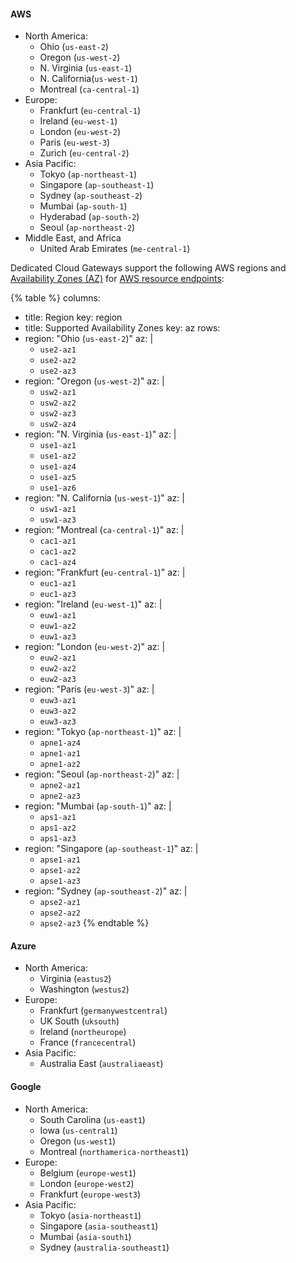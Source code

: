#### AWS

* North America:
    * Ohio (`us-east-2`)
    * Oregon (`us-west-2`)
    * N. Virginia (`us-east-1`)
    * N. California(`us-west-1`)
    * Montreal (`ca-central-1`)
* Europe:
    * Frankfurt (`eu-central-1`)
    * Ireland (`eu-west-1`)
    * London (`eu-west-2`)
    * Paris (`eu-west-3`)
    * Zurich (`eu-central-2`)
* Asia Pacific:
    * Tokyo (`ap-northeast-1`)
    * Singapore (`ap-southeast-1`)
    * Sydney (`ap-southeast-2`)
    * Mumbai (`ap-south-1`)
    * Hyderabad (`ap-south-2`)
    * Seoul (`ap-northeast-2`)
* Middle East, and Africa
    * United Arab Emirates (`me-central-1`)

Dedicated Cloud Gateways support the following AWS regions and [Availability Zones (AZ)](https://docs.aws.amazon.com/global-infrastructure/latest/regions/aws-availability-zones.html) for [AWS resource endpoints](/dedicated-cloud-gateways/aws-resource-endpoints/):

<!--vale off-->
{% table %}
columns:
  - title: Region
    key: region
  - title: Supported Availability Zones
    key: az
rows:
  - region: "Ohio (`us-east-2`)"
    az: |
      * `use2-az1`
      * `use2-az2`
      * `use2-az3`
  - region: "Oregon (`us-west-2`)"
    az: |
      * `usw2-az1`
      * `usw2-az2`
      * `usw2-az3`
      * `usw2-az4`
  - region: "N. Virginia (`us-east-1`)"
    az: |
      * `use1-az1`
      * `use1-az2`
      * `use1-az4`
      * `use1-az5`
      * `use1-az6`
  - region: "N. California (`us-west-1`)"
    az: |
      * `usw1-az1`
      * `usw1-az3`
  - region: "Montreal (`ca-central-1`)"
    az: |
      * `cac1-az1`
      * `cac1-az2`
      * `cac1-az4`
  - region: "Frankfurt (`eu-central-1`)"
    az: |
      * `euc1-az1`
      * `euc1-az3`
  - region: "Ireland (`eu-west-1`)"
    az: |
      * `euw1-az1`
      * `euw1-az2`
      * `euw1-az3`
  - region: "London (`eu-west-2`)"
    az: |
      * `euw2-az1`
      * `euw2-az2`
      * `euw2-az3`
  - region: "Paris (`eu-west-3`)"
    az: |
      * `euw3-az1`
      * `euw3-az2`
      * `euw3-az3`
  - region: "Tokyo (`ap-northeast-1`)"
    az: |
      * `apne1-az4`
      * `apne1-az1`
      * `apne1-az2`
  - region: "Seoul (`ap-northeast-2`)"
    az: |
      * `apne2-az1`
      * `apne2-az3`
  - region: "Mumbai (`ap-south-1`)"
    az: |
      * `aps1-az1`
      * `aps1-az2`
      * `aps1-az3`
  - region: "Singapore (`ap-southeast-1`)"
    az: |
      * `apse1-az1`
      * `apse1-az2`
      * `apse1-az3`
  - region: "Sydney (`ap-southeast-2`)"
    az: |
      * `apse2-az1`
      * `apse2-az2`
      * `apse2-az3`
{% endtable %}
<!--vale on-->

#### Azure

* North America:
    * Virginia (`eastus2`)
    * Washington (`westus2`)
* Europe:
    * Frankfurt (`germanywestcentral`)
    * UK South (`uksouth`)
    * Ireland (`northeurope`)
    * France (`francecentral`)
* Asia Pacific:
    * Australia East (`australiaeast`)    

#### Google

* North America:
    * South Carolina (`us-east1`)
    * Iowa (`us-central1`)
    * Oregon (`us-west1`)
    * Montreal (`northamerica-northeast1`)
* Europe:
    * Belgium (`europe-west1`)
    * London (`europe-west2`)
    * Frankfurt (`europe-west3`)
* Asia Pacific:
    * Tokyo (`asia-northeast1`)
    * Singapore (`asia-southeast1`)
    * Mumbai (`asia-south1`)
    * Sydney (`australia-southeast1`)
    
